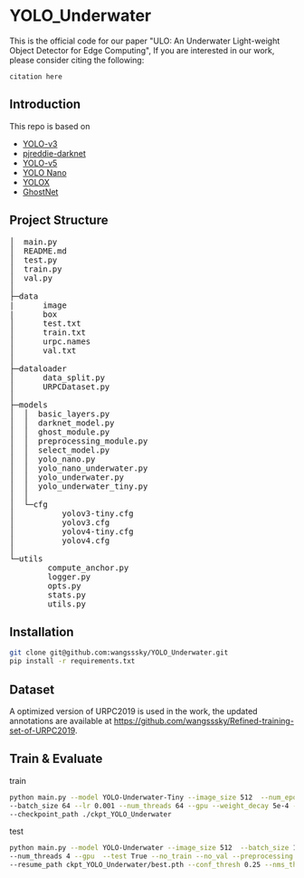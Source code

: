 # YOLO_Underwater
This is the official code for our paper "ULO: An Underwater Light-weight Object Detector for Edge Computing",
If you are interested in our work, please consider citing the following:
```
citation here
```

## Introduction
This repo is based on
- [YOLO-v3](https://github.com/eriklindernoren/PyTorch-YOLOv3) 
- [pjreddie-darknet](https://github.com/pjreddie/darknet)  
- [YOLO-v5](https://github.com/ultralytics/yolov5)
- [YOLO Nano](https://github.com/wangsssky/YOLO-Nano)
- [YOLOX](https://github.com/Megvii-BaseDetection/YOLOX)
- [GhostNet](https://github.com/huawei-noah/Efficient-AI-Backbones#ghostnet-code)

## Project Structure
<pre>
│  main.py
│  README.md
│  test.py
│  train.py
│  val.py
│
├─data
|      image
|      box
│      test.txt
│      train.txt
│      urpc.names
│      val.txt
│
├─dataloader
│      data_split.py
│      URPCDataset.py
│
├─models
│  │  basic_layers.py
│  │  darknet_model.py
│  │  ghost_module.py
│  │  preprocessing_module.py
│  │  select_model.py
│  │  yolo_nano.py
│  │  yolo_nano_underwater.py
│  │  yolo_underwater.py
│  │  yolo_underwater_tiny.py
│  │
│  └─cfg
│          yolov3-tiny.cfg
│          yolov3.cfg
│          yolov4-tiny.cfg
│          yolov4.cfg
│
└─utils
        compute_anchor.py
        logger.py
        opts.py
        stats.py
        utils.py
</pre>

## Installation
```bash
git clone git@github.com:wangsssky/YOLO_Underwater.git
pip install -r requirements.txt
```

## Dataset
A optimized version of URPC2019 is used in the work, the updated annotations are available at https://github.com/wangsssky/Refined-training-set-of-URPC2019. 

## Train & Evaluate

train
```bash
python main.py --model YOLO-Underwater-Tiny --image_size 512  --num_epochs 300 
--batch_size 64 --lr 0.001 --num_threads 64 --gpu --weight_decay 5e-4 --preprocessing  
--checkpoint_path ./ckpt_YOLO_Underwater 

```
test
```bash
python main.py --model YOLO-Underwater --image_size 512  --batch_size 1 
--num_threads 4 --gpu  --test True --no_train --no_val --preprocessing
--resume_path ckpt_YOLO_Underwater/best.pth --conf_thresh 0.25 --nms_thresh 0.45
```


